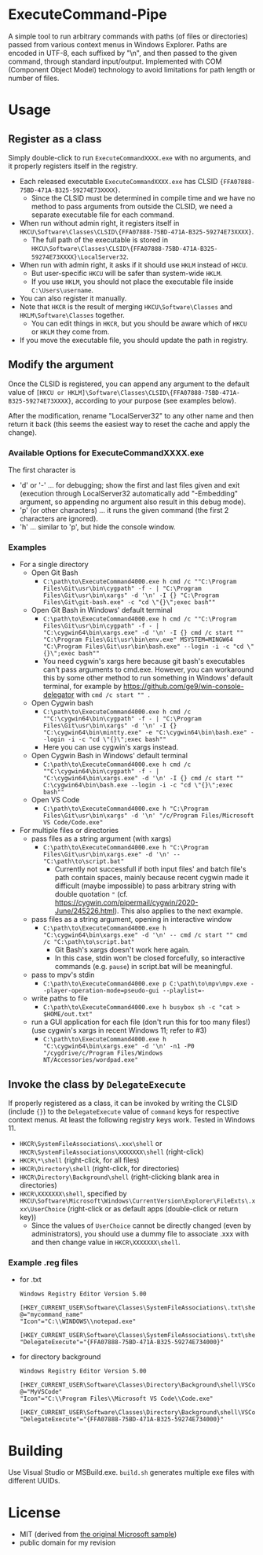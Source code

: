 # ExecuteCommand-Pipe
A simple tool to run arbitrary commands with paths (of files or directories) passed from various context menus in Windows Explorer. Paths are encoded in UTF-8, each suffixed by "\n", and then passed to the given command, through standard input/output.
Implemented with COM (Component Object Model) technology to avoid limitations for path length or number of files.

# Usage

## Register as a class

Simply double-click to run `ExecuteCommandXXXX.exe` with no arguments, and it properly registers itself in the registry.
- Each released executable `ExecuteCommandXXXX.exe` has CLSID `{FFA07888-75BD-471A-B325-59274E73XXXX}`.
  - Since the CLSID must be determined in compile time and we have no method to pass arguments from outside the CLSID, we need a separate executable file for each command. 
- When run without admin right, it registers itself in `HKCU\Software\Classes\CLSID\{FFA07888-75BD-471A-B325-59274E73XXXX}`.
  - The full path of the executable is stored in `HKCU\Software\Classes\CLSID\{FFA07888-75BD-471A-B325-59274E73XXXX}\LocalServer32`.
- When run with admin right, it asks if it should use `HKLM` instead of `HKCU`.
  - But user-specific `HKCU` will be safer than system-wide `HKLM`.
  - If you use `HKLM`, you should not place the executable file inside `C:\Users\username`.
- You can also register it manually.
- Note that `HKCR` is the result of merging `HKCU\Software\Classes` and `HKLM\Software\Classes` together.
  - You can edit things in `HKCR`, but you should be aware which of `HKCU` or `HKLM` they come from.
- If you move the executable file, you should update the path in registry.
## Modify the argument
Once the CLSID is registered, you can append any argument to the default value of `[HKCU or HKLM]\Software\Classes\CLSID\{FFA07888-75BD-471A-B325-59274E73XXXX}`, according to your purpose (see examples below).

After the modification, rename "LocalServer32" to any other name and then return it back (this seems the easiest way to reset the cache and apply the change).
### Available Options for ExecuteCommandXXXX.exe
The first character is
- 'd' or '-' ... for debugging; show the first and last files given and exit (execution through LocalServer32 automatically add "-Embedding" argument, so appending no argument also result in this debug mode).
- 'p' (or other characters) ... it runs the given command (the first 2 characters are ignored).
- 'h' ... similar to 'p', but hide the console window.
### Examples
- For a single directory
  - Open Git Bash
    - `C:\path\to\ExecuteCommand4000.exe h cmd /c ""C:\Program Files\Git\usr\bin\cygpath" -f - | "C:\Program Files\Git\usr\bin\xargs" -d '\n' -I {} "C:\Program Files\Git\git-bash.exe" -c "cd \"{}\";exec bash""`
  - Open Git Bash in Windows' default terminal
    - `C:\path\to\ExecuteCommand4000.exe h cmd /c ""C:\Program Files\Git\usr\bin\cygpath" -f - | "C:\cygwin64\bin\xargs.exe" -d '\n' -I {} cmd /c start "" "C:\Program Files\Git\usr\bin\env.exe" MSYSTEM=MINGW64 "C:\Program Files\Git\usr\bin\bash.exe" --login -i -c "cd \"{}\";exec bash""`
    - You need cygwin's xargs here because git bash's executables can't pass arguments to cmd.exe. However, you can workaround this by some other method to run something in Windows' default terminal, for example by https://github.com/ge9/win-console-delegator with `cmd /c start "" `.
  - Open Cygwin bash
    - `C:\path\to\ExecuteCommand4000.exe h cmd /c ""C:\cygwin64\bin\cygpath" -f - | "C:\Program Files\Git\usr\bin\xargs" -d '\n' -I {} "C:\cygwin64\bin\mintty.exe" -e "C:\cygwin64\bin\bash.exe" --login -i -c "cd \"{}\";exec bash""`
    - Here you can use cygwin's xargs instead.
  - Open Cygwin Bash in Windows' default terminal
    - `C:\path\to\ExecuteCommand4000.exe h cmd /c ""C:\cygwin64\bin\cygpath" -f - | "C:\cygwin64\bin\xargs.exe" -d '\n' -I {} cmd /c start "" C:\cygwin64\bin\bash.exe --login -i -c "cd \"{}\";exec bash""`
  - Open VS Code
    - `C:\path\to\ExecuteCommand4000.exe h "C:\Program Files\Git\usr\bin\xargs" -d '\n' "/c/Program Files/Microsoft VS Code/Code.exe"`
- For multiple files or directories
  - pass files as a string argument (with xargs)
    - `C:\path\to\ExecuteCommand4000.exe h "C:\Program Files\Git\usr\bin\xargs.exe" -d '\n' -- "C:\path\to\script.bat"`
      - Currently not successfull if both input files' and batch file's path contain spaces, mainly because recent cygwin made it difficult (maybe impossible) to pass arbitrary string with double quotation `"` (cf. https://cygwin.com/pipermail/cygwin/2020-June/245226.html).  This also applies to the next example.
  - pass files as a string argument, opening in interactive window
    - `C:\path\to\ExecuteCommand4000.exe h "C:\cygwin64\bin\xargs.exe" -d '\n' -- cmd /c start "" cmd /c "C:\path\to\script.bat"`
      - Git Bash's xargs doesn't work here again.
      - In this case, stdin won't be closed forcefully, so interactive commands (e.g. `pause`) in script.bat will be meaningful.
  - pass to mpv's stdin
    - `C:\path\to\ExecuteCommand4000.exe p C:\path\to\mpv\mpv.exe --player-operation-mode=pseudo-gui --playlist=-`
  - write paths to file
    - `C:\path\to\ExecuteCommand4000.exe h busybox sh -c "cat > $HOME/out.txt"`
  - run a GUI application for each file (don't run this for too many files!) (use cygwin's xargs in recent Windows 11; refer to #3)
    - `C:\path\to\ExecuteCommand4000.exe h "C:\cygwin64\bin\xargs.exe" -d '\n' -n1 -P0 "/cygdrive/c/Program Files/Windows NT/Accessories/wordpad.exe"`
## Invoke the class by `DelegateExecute`
If properly registered as a class, it can be invoked by writing the CLSID (include `{}`) to the `DelegateExecute` value of `command` keys for respective context menus.
At least the following registry keys work. Tested in Windows 11.
- `HKCR\SystemFileAssociations\.xxx\shell` or `HKCR\SystemFileAssociations\XXXXXXX\shell` (right-click)
- `HKCR\*\shell` (right-click, for all files)
- `HKCR\Directory\shell` (right-click, for directories)
- `HKCR\Directory\Background\shell` (right-clicking blank area in directories)
- `HKCR\XXXXXXX\shell`, specified by `HKCU\Software\Microsoft\Windows\CurrentVersion\Explorer\FileExts\.xxx\UserChoice` (right-click or as default apps (double-click or return key))
  - Since the values of `UserChoice` cannot be directly changed (even by administrators), you should use a dummy file to associate .xxx with and then change value in `HKCR\XXXXXXX\shell`. 
### Example .reg files

- for .txt
  ```
  Windows Registry Editor Version 5.00

  [HKEY_CURRENT_USER\Software\Classes\SystemFileAssociations\.txt\shell\mycommand]
  @="mycommand_name"
  "Icon"="C:\\WINDOWS\\notepad.exe"

  [HKEY_CURRENT_USER\Software\Classes\SystemFileAssociations\.txt\shell\mycommand\command]
  "DelegateExecute"="{FFA07888-75BD-471A-B325-59274E734000}"

  ```
- for directory background
  ```
  Windows Registry Editor Version 5.00

  [HKEY_CURRENT_USER\Software\Classes\Directory\Background\shell\VSCode]
  @="MyVSCode"
  "Icon"="C:\\Program Files\\Microsoft VS Code\\Code.exe"

  [HKEY_CURRENT_USER\Software\Classes\Directory\Background\shell\VSCode\command]
  "DelegateExecute"="{FFA07888-75BD-471A-B325-59274E734000}"

  ```
# Building
Use Visual Studio or MSBuild.exe. `build.sh` generates multiple exe files with different UUIDs.
# License
- MIT (derived from [the original Microsoft sample](https://github.com/microsoft/Windows-classic-samples/tree/main/Samples/Win7Samples/winui/shell/appshellintegration/ExecuteCommandVerb))
- public domain for my revision
